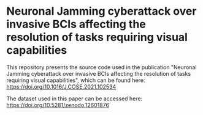# Neuronal Jamming cyberattack over invasive BCIs affecting the resolution of tasks requiring visual capabilities

This repository presents the source code used in the publication "Neuronal Jamming cyberattack over invasive BCIs affecting the resolution of tasks requiring visual capabilities", which can be found here: https://doi.org/10.1016/J.COSE.2021.102534

The dataset used in this paper can be accessed here: https://doi.org/10.5281/zenodo.12601876
